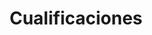 ---
id: 1
title: "Cualificaciones"
description: "Aprende la teoría y aplcala en PRÁCTICAS REALES. NO CREEMOS EN LAS CERTIFICACIONES, es por ello que hemos nombrado a nuestros cursos y su correcta aprobación “CUALIFICACIÓN”."
image: "/assets/images/presentation.png"
icon: "block-1"
url: "/services/formacion/"
---